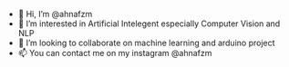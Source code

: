 - 👋 Hi, I’m @ahnafzm
- 👀 I’m interested in Artificial Intelegent especially Computer Vision and NLP
- 💞️ I’m looking to collaborate on machine learning and arduino project
- 📫 You can contact me on my instagram @ahnafzm

<!---
ahnafzm/ahnafzm is a ✨ special ✨ repository because its `README.md` (this file) appears on your GitHub profile.
You can click the Preview link to take a look at your changes.
--->
